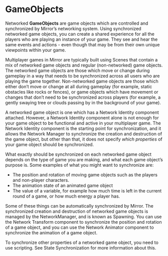# GameObjects

Networked **GameObjects** are game objects which are controlled and synchronized by Mirror’s networking system. Using synchronized networked game objects, you can create a shared experience for all the players who are playing an instance of your game. They see and hear the same events and actions - even though that may be from their own unique viewpoints within your game.

Multiplayer games in Mirror are typically built using Scenes that contain a mix of networked game objects and regular (non-networked) game objects. The networked game objects are those which move or change during gameplay in a way that needs to be synchronized across all users who are playing the game together. Non-networked game objects are those which either don’t move or change at all during gameplay (for example, static obstacles like rocks or fences), or game objects which have movement or changes that don’t need to be synchronized across players (for example, a gently swaying tree or clouds passing by in the background of your game).

A networked game object is one which has a Network Identity component attached. However, a Network Identity component alone is not enough for your game object to be functional and active in your multiplayer game. The Network Identity component is the starting point for synchronization, and it allows the Network Manager to synchronize the creation and destruction of the game object, but other than that, it does not specify _which properties_ of your game object should be synchronized.

What exactly should be synchronized on each networked game object depends on the type of game you are making, and what each game object’s purpose is. Some examples of what you might want to synchronize are:

* The position and rotation of moving game objects such as the players and non-player characters.
* The animation state of an animated game object
* The value of a variable, for example how much time is left in the current round of a game, or how much energy a player has.

Some of these things can be automatically synchronized by Mirror. The synchronized creation and destruction of networked game objects is managed by the NetworkManager, and is known as Spawning. You can use the Network Transform component to synchronize the position and rotation of a game object, and you can use the Network Animator component to synchronize the animation of a game object.

To synchronize other properties of a networked game object, you need to use scripting. See State Synchronization for more information about this.
